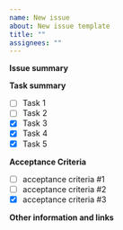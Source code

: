 ```yaml
---
name: New issue
about: New issue template
title: ""
assignees: ""
---
```


**Issue summary**

<!-- A clear and concise description of what the issue is. -->

**Task summary**

<!-- A clear and concise description of what the task(s) are. -->

- [ ] Task 1
- [ ] Task 2
- [x] Task 3
- [x] Task 4
- [x] Task 5

**Acceptance Criteria**

<!-- Provide the acceptance criteria for the issue. -->

- [ ] acceptance criteria #1
- [ ] acceptance criteria #2
- [x] acceptance criteria #3

**Other information and links**

<!-- Add any other context, existing implementation reference or screenshots about the task here. -->

<!-- Thank you 💪 -->
